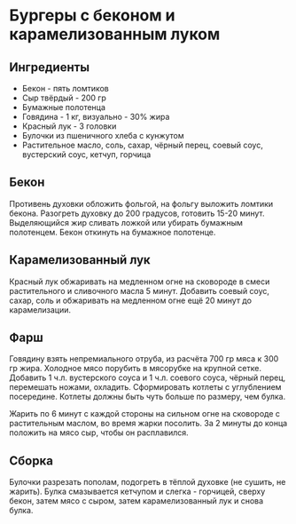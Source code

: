 # Бургеры с беконом и карамелизованным луком

## Ингредиенты

- Бекон - пять ломтиков
- Сыр твёрдый - 200 гр
- Бумажные полотенца
- Говядина - 1 кг, визуально - 30% жира
- Красный лук - 3 головки
- Булочки из пшеничного хлеба с кунжутом
- Растительное масло, соль, сахар, чёрный перец, соевый соус, вустерский соус, кетчуп, горчица

## Бекон

Противень духовки обложить фольгой, на фольгу выложить ломтики бекона. Разогреть духовку до 200 градусов, готовить 15-20 минут. Выделяющийся жир сливать ложкой или убирать бумажным полотенцем. Бекон откинуть на бумажное полотенце.

## Карамелизованный лук

Красный лук обжаривать на медленном огне на сковороде в смеси растительного и сливочного масла 5 минут. Добавить соевый соус, сахар, соль и обжаривать на медленном огне ещё 20 минут до карамелизации.

## Фарш

Говядину взять непремиального отруба, из расчёта 700 гр мяса к 300 гр жира. Холодное мясо порубить в мясорубке на крупной сетке. Добавить 1 ч.л. вустерского соуса и 1 ч.л. соевого соуса, чёрный перец, перемешать ножами, охладить. Сформировать котлеты с углублением посередине. 
Котлеты должны быть чуть больше по размеру, чем булка.

Жарить по 6 минут с каждой стороны на сильном огне на сковороде с растительным маслом, во время жарки посолить. За 2 минуты до конца положить на мясо сыр, чтобы он расплавился.

## Сборка

Булочки разрезать пополам, подогреть в тёплой духовке (не сушить, не жарить). Булка смазывается кетчупом и слегка - горчицей, сверху бекон, затем мясо с сыром, затем карамелизованный лук и снова булка.
